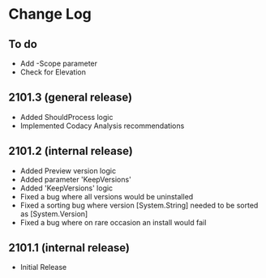 # Change Log

## To do

*  Add -Scope parameter
*  Check for Elevation

## 2101.3 (general release)

*  Added ShouldProcess logic
*  Implemented Codacy Analysis recommendations

## 2101.2 (internal release)

*  Added Preview version logic
*  Added parameter 'KeepVersions'
*  Added 'KeepVersions' logic
*  Fixed a bug where all versions would be uninstalled
*  Fixed a sorting bug where version [System.String] needed to be sorted as [System.Version]
*  Fixed a bug where on rare occasion an install would fail

## 2101.1 (internal release)

*  Initial Release
